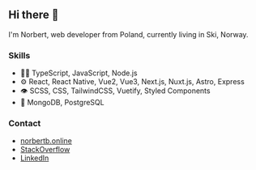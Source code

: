 ## Hi there 👋
I'm Norbert, web developer from Poland, currently living in Ski, Norway.

### Skills
- 👨‍💻 TypeScript, JavaScript, Node.js
- ⚙️ React, React Native, Vue2, Vue3, Next.js, Nuxt.js, Astro, Express
- 👁️ SCSS, CSS, TailwindCSS, Vuetify, Styled Components
- 💽 MongoDB, PostgreSQL

### Contact
- [norbertb.online](https://norbertb.online)
- [StackOverflow](https://stackoverflow.com/users/17151859/norbert) 
- [LinkedIn](https://www.linkedin.com/in/norbert-bednarczyk-931692227/)

